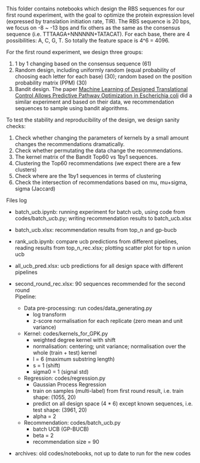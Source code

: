This folder contains notebooks which design the RBS sequences for our first round experiment, with the goal to optimize the protein expression level (expressed by translation initiation rate, TIR). The RBS sequence is 20 bps, we focus on -8 ~ -13 bps and fix others as the same as the consensus sequence (i.e. TTTAAGA+NNNNNN+TATACAT). For each base, there are 4 possibilities: A, C, G, T. So totally the feature space is 4^6 = 4096. 

For the first round experiment, we design three groups:

1) 1 by 1 changing based on the consensus sequence (61)
2) Random design, including uniformly random (equal probability of choosing each letter for each base) (30); random based on the position probability matrix (PPM) (30)
3) Bandit design. The paper [Machine Learning of Designed Translational Control Allows Predictive Pathway Optimization in Escherichia coli](https://pubs.acs.org/doi/abs/10.1021/acssynbio.8b00398) did a similar experiment and based on their data, we recommendation sequences to sample using bandit algorithms. 

To test the stability and reproducibility of the design, we design sanity checks:

1) Check whether changing the parameters of kernels by a small amount changes the recommendations dramatically.
2) Check whether permutating the data change the recommendations.
3) The kernel matrix of the Bandit Top60 vs 1by1 sequences. 
4) Clustering the Top60 recommendations (we expect there are a few clusters)
5) Check where are the 1by1 sequences in terms of clustering
6) Check the intersection of recommendations based on mu, mu+sigma, sigma (Jaccard)


Files log
- batch_ucb.ipynb: running experiment for batch ucb, using code from codes/batch_ucb.py; writing recommendation results to batch_ucb.xlsx 
- batch_ucb.xlsx: recommendation results from top_n and gp-bucb  
- rank_ucb.ipynb: compare ucb predictions from different pipelines, reading results from top_n_rec.xlsx; plotting scatter plot for top n union ucb
- all_ucb_pred.xlsx: ucb predictions for all design space with different pipelines
- second_round_rec.xlsx: 90 sequences recommended for the second round  
  Pipeline:

  - Data pre-processing: run codes/data_generating.py
      - log transform 
      - z-score normalisation for each replicate (zero mean and unit variance)
  - Kernel: codes/kernels_for_GPK.py
      - weighted degree kernel with shift
      - normalisation: centering; unit variance; normalisation over the whole (train + test) kernel
      - l = 6 (maximum substring length)
      - s = 1 (shift)
      - sigma0 = 1 (signal std)
  - Regression: codes/regression.py
      - Gaussian Process Regression
      - train on samples (multi-label) from first round result, i.e. train shape:  (1055, 20)
      - predict on all design space (4 * 6) except known sequences, i.e. test shape:  (3961, 20)
      - alpha = 2
  - Recommendation: codes/batch_ucb.py
      - batch UCB (GP-BUCB)
      - beta = 2
      - recommendation size = 90
- archives: old codes/notebooks, not up to date to run for the new codes

